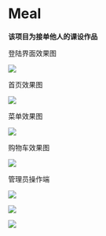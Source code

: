 # Meal

**该项目为接单他人的课设作品**



登陆界面效果图

![](C:\Users\JXS\Desktop\mealLogin.png)



首页效果图

![](C:\Users\JXS\Desktop\mealHome.png)



菜单效果图

![](C:\Users\JXS\Desktop\mealMenu.png)



购物车效果图

![](C:\Users\JXS\Desktop\mealCart.png)



管理员操作端

![](C:\Users\JXS\Desktop\adminPage1.png)



![](C:\Users\JXS\Desktop\adminPage2.png)



![](C:\Users\JXS\Desktop\adminPage3.png)